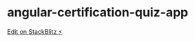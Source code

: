 # angular-certification-quiz-app

[Edit on StackBlitz ⚡️](https://stackblitz.com/edit/angular-vazjrc)
